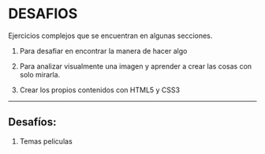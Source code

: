 # DESAFIOS

Ejercicios complejos que se encuentran en algunas secciones.

1. Para desafiar en encontrar la manera de hacer algo

2. Para analizar visualmente una imagen y aprender a crear las cosas con solo mirarla.

3. Crear los propios contenidos con HTML5 y CSS3

---

## Desafíos:

1. Temas peliculas